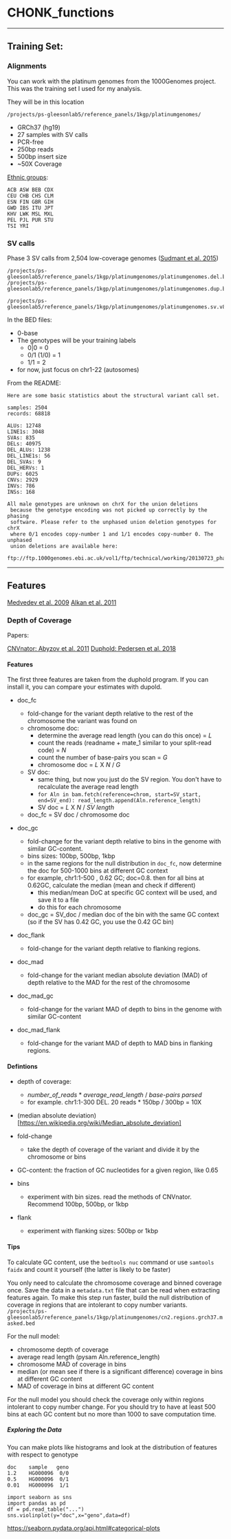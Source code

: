 # CHONK_functions
----------------------

## Training Set: 

### Alignments

You can work with the platinum genomes from the 1000Genomes project. This was the training set I used for my analysis.

They will be in this location

`/projects/ps-gleesonlab5/reference_panels/1kgp/platinumgenomes/`

* GRCh37 (hg19)
* 27 samples with SV calls
* PCR-free 
* 250bp reads
* 500bp insert size
* ~50X Coverage

[Ethnic groups](http://www.internationalgenome.org/category/population/):
```
ACB ASW BEB CDX 
CEU CHB CHS CLM 
ESN FIN GBR GIH 
GWD IBS ITU JPT 
KHV LWK MSL MXL 
PEL PJL PUR STU 
TSI YRI
```

### SV calls

Phase 3 SV calls from 2,504 low-coverage genomes ([Sudmant et al. 2015](https://www.nature.com/articles/nature15394))
```
/projects/ps-gleesonlab5/reference_panels/1kgp/platinumgenomes/platinumgenomes.del.bed  
/projects/ps-gleesonlab5/reference_panels/1kgp/platinumgenomes/platinumgenomes.dup.bed

/projects/ps-gleesonlab5/reference_panels/1kgp/platinumgenomes/platinumgenomes.sv.v8.vcf
```

In the BED files: 
* 0-base
* The genotypes will be your training labels
  * 0|0 = 0
  * 0/1 (1/0) = 1
  * 1/1 = 2
* for now, just focus on chr1-22 (autosomes) 

From the README:
```
Here are some basic statistics about the structural variant call set.

samples: 2504
records: 68818

ALUs: 12748
LINE1s: 3048
SVAs: 835
DELs: 40975
DEL_ALUs: 1238
DEL_LINE1s: 56
DEL_SVAs: 9
DEL_HERVs: 1
DUPs: 6025
CNVs: 2929
INVs: 786
INSs: 168

All male genotypes are unknown on chrX for the union deletions
 because the genotype encoding was not picked up correctly by the phasing
 software. Please refer to the unphased union deletion genotypes for chrX
 where 0/1 encodes copy-number 1 and 1/1 encodes copy-number 0. The unphased
 union deletions are available here:
 ftp://ftp.1000genomes.ebi.ac.uk/vol1/ftp/technical/working/20130723_phase3_wg/union_gls/ALL.wgs.phase3_dels_merged_genome_strip.20130502.dels.low_coverage.genotypes.vcf.gz
```

------------

## Features
[Medvedev et al. 2009](https://www.nature.com/articles/nmeth.1374)
[Alkan et al. 2011](https://www.nature.com/articles/nrg2958)

### Depth of Coverage

Papers:

[CNVnator: Abyzov et al. 2011](https://genome.cshlp.org/content/21/6/974.short)
[Duphold: Pedersen et al. 2018](https://www.biorxiv.org/content/early/2018/11/08/465385.full.pdf)

#### Features

The first three features are taken from the duphold program. If you can install it, you can compare your estimates with dupold. 

* doc_fc
  * fold-change for the variant depth relative to the rest of the chromosome the variant was found on
  * chromosome doc:
    * determine the average read length (you can do this once) = *L*
    * count the reads (readname + mate_1 similar to your split-read code) = *N*
    * count the number of base-pairs you scan = *G*
    * chromosome doc = *L* X *N* / *G* 
  * SV doc:
    * same thing, but now you just do the SV region. You don't have to recalculate the average read length  
    * `for Aln in bam.fetch(reference=chrom, start=SV_start, end=SV_end): read_length.append(Aln.reference_length)`
    * SV doc = *L* X *N* / *SV length*
  * doc_fc = SV doc / chromosome doc
  
* doc_gc
  * fold-change for the variant depth relative to bins in the genome with similar GC-content.
  * bins sizes: 100bp, 500bp, 1kbp
  * in the same regions for the null distribution in `doc_fc`, now determine the doc for 500-1000 bins at different GC context
  * for example, chr1:1-500 , 0.62 GC; doc=0.8. then for all bins at 0.62GC, calculate the median (mean and check if different) 
    * this median/mean DoC at specific GC context will be used, and save it to a file 
    * do this for each chromosome
  * doc_gc = SV_doc  / median doc of the bin with the same GC context (so if the SV has 0.42 GC, you use the 0.42 GC bin) 
  
* doc_flank
  * fold-change for the variant depth relative to flanking regions.

* doc_mad
  * fold-change for the variant median absolute deviation (MAD) of depth relative to the MAD for the rest of the chromosome
* doc_mad_gc
  * fold-change for the variant MAD of depth to bins in the genome with similar GC-content
* doc_mad_flank
  * fold-change for the variant MAD of depth to MAD bins in flanking regions.

#### Defintions

* depth of coverage:
  * *number_of_reads* * *average_read_length* / *base-pairs parsed*
  * for example. chr1:1-300 DEL. 20 reads * 150bp / 300bp = 10X

* (median absolute deviation)[https://en.wikipedia.org/wiki/Median_absolute_deviation]

* fold-change
  * take the depth of coverage of the variant and divide it by the chromosome or bins

* GC-content: the fraction of GC nucleotides for a given region, like 0.65 

* bins
  * experiment with bin sizes. read the methods of CNVnator. Recommend 100bp, 500bp, or 1kbp

* flank
  * experiment with flanking sizes: 500bp or 1kbp

#### Tips

To calculate GC content, use the `bedtools nuc` command or use `samtools faidx` and count it yourself (the latter is likely to be faster)

You only need to calculate the chromosome coverage and binned coverage once. Save the data in a `metadata.txt` file that can be read when
extracting features again. To make this step run faster, build the null distribution of coverage in regions that are intolerant to copy
number variants. `/projects/ps-gleesonlab5/reference_panels/1kgp/platinumgenomes/cn2.regions.grch37.masked.bed`

For the null model:
  * chromosome depth of coverage
  * average read length (pysam Aln.reference_length)
  * chromosome MAD of coverage in bins
  * median (or mean see if there is a significant difference) coverage in bins at different GC content
  * MAD of coverage in bins at different GC content

For the null model you should check the coverage only within regions intolerant to copy number change. 
For you should try to have at least 500 bins at each GC content but no more than 1000 to save computation time. 

##### Exploring the Data

You can make plots like histograms and look at the distribution of features with respect to genotype

````
doc    sample   geno
1.2    HG000096  0/0
0.5    HG000096  0/1
0.01   HG000096  1/1
````

```
import seaborn as sns
import pandas as pd
df = pd.read_table("...")
sns.violinplot(y="doc",x="geno",data=df) 
```
https://seaborn.pydata.org/api.html#categorical-plots




